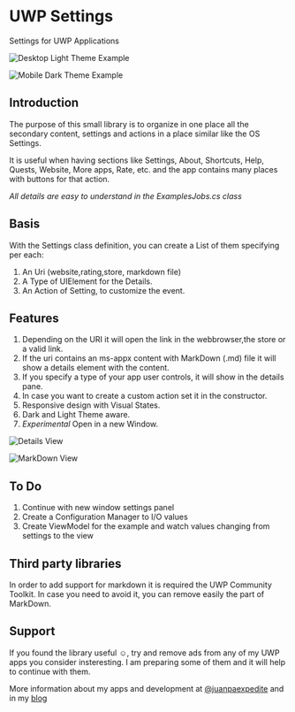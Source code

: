﻿# UWP Settings
Settings for UWP Applications

![Desktop Light Theme Example](https://github.com/juanpaexpedite/UWPSettings/blob/master/Example1.jpg "Desktop Light Theme Example")

![Mobile Dark Theme Example](https://github.com/juanpaexpedite/UWPSettings/blob/master/Example2.jpg "Mobile Dark Theme Example")


## Introduction
The purpose of this small library is to organize in one place all the secondary content, settings and actions in a place similar like the OS Settings.

It is useful when having sections like Settings, About, Shortcuts, Help, Quests, Website, More apps, Rate, etc. and the app contains many places with buttons for that action.

_All details are easy to understand in the ExamplesJobs.cs class_

## Basis

With the Settings class definition, you can create a List of them specifying per each:

  1. An Uri (website,rating,store, markdown file)
  2. A Type of UIElement for the Details.
  3. An Action of Setting, to customize the event.

## Features

1. Depending on the URI it will open the link in the webbrowser,the store or a valid link.
2. If the uri contains an ms-appx content with MarkDown (.md) file it will show a details element with the content.
3. If you specify a type of your app user controls, it will show in the details pane.
4. In case you want to create a custom action set it in the constructor.
5. Responsive design with Visual States.
6. Dark and Light Theme aware.
7. _Experimental_ Open in a new Window.

![Details View](https://github.com/juanpaexpedite/UWPSettings/blob/master/Example3.jpg "Details View")

![MarkDown View](https://github.com/juanpaexpedite/UWPSettings/blob/master/Example4.jpg "MarkDown View")

## To Do
1. Continue with new window settings panel
2. Create a Configuration Manager to I/O values
3. Create ViewModel for the example and watch values changing from settings to the view 

## Third party libraries

In order to add support for markdown it is required the UWP Community Toolkit. In case you need to avoid it, you can remove easily the part of MarkDown.

## Support

If you found the library useful ☺, try and remove ads from any of my UWP apps you consider insteresting. I am preparing some of them and it will help to continue with them.

More information about my apps and development at [@juanpaexpedite]("http://www.twitter.com/juanpaexpedite") and in my [blog]("http://mareinsula.wordpress.com")